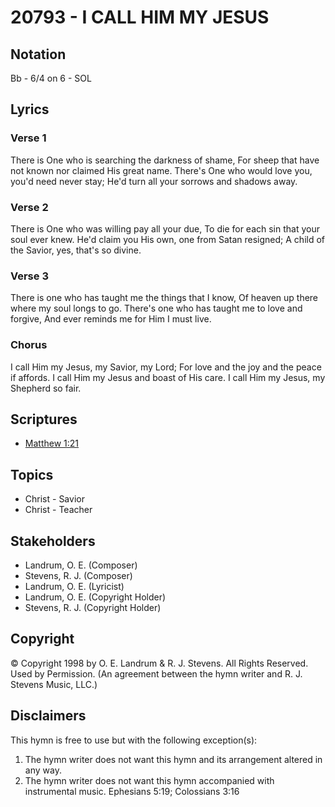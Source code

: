 # 20793 - I CALL HIM MY JESUS

## Notation

Bb - 6/4 on 6 - SOL

## Lyrics

### Verse 1

There is One who is searching the darkness of shame, For sheep that have not known nor claimed His great name. There's One who would love you, you'd need never stay; He'd turn all your sorrows and shadows away.

### Verse 2

There is One who was willing pay all your due, To die for each sin that your soul ever knew. He'd claim you His own, one from Satan resigned; A child of the Savior, yes, that's so divine.

### Verse 3

There is one who has taught me the things that I know, Of heaven up there where my soul longs to go. There's one who has taught  me to love and forgive, And ever reminds me for Him I must live.

### Chorus

I call Him my Jesus, my Savior, my Lord; For love and the joy and the peace if affords. I call Him my Jesus and boast of His care. I call Him my Jesus, my Shepherd so fair.


## Scriptures

- [Matthew 1:21](https://www.biblegateway.com/passage/?search=Matthew%201%3A21)

## Topics

- Christ - Savior
- Christ - Teacher

## Stakeholders

- Landrum, O. E. (Composer)
- Stevens, R. J. (Composer)
- Landrum, O. E. (Lyricist)
- Landrum, O. E. (Copyright Holder)
- Stevens, R. J. (Copyright Holder)

## Copyright

© Copyright 1998 by O. E. Landrum & R. J. Stevens. All Rights Reserved. Used by Permission.
(An agreement between the hymn writer and R. J. Stevens Music, LLC.)

## Disclaimers

This hymn is free to use but with the following exception(s):
1. The hymn writer does not want this hymn and its arrangement altered in any way.
2. The hymn writer does not want this hymn accompanied with instrumental music.
Ephesians 5:19; Colossians 3:16

